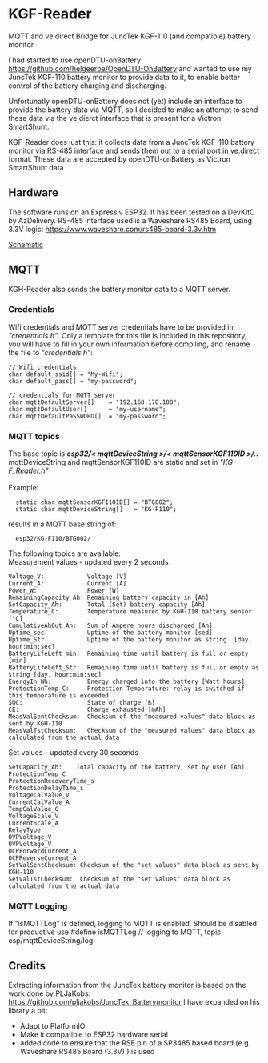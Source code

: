 # KGF-Reader
MQTT and ve.direct Bridge for JuncTek KGF-110 (and compatible) battery monitor

I had started to use openDTU-onBattery https://github.com/helgeerbe/OpenDTU-OnBattery 
and wanted to use my JuncTek KGF-110 battery monitor to provide data to it, to enable better control 
of the battery charging and discharging.

Unfortunatly openDTU-onBattery does not (yet) include an interface to provide the battery data via MQTT, so I decided to make an attempt to send these data via the ve.dierct interface that is present for a Victron SmartShunt. 

KGF-Reader does just this: it collects data from a JuncTek KGF-110 battery monitor via RS-485 interface and sends them out to a serial port in ve.direct format. These data are accepted by openDTU-onBattery as Victron SmartShunt data

## Hardware
The software runs on an Expressiv ESP32. It has been tested on a DevKitC by AzDelivery.
RS-485 interface used is a Waveshare RS485 Board, using 3.3V logic: https://www.waveshare.com/rs485-board-3.3v.htm

[Schematic](https://github.com/88markus88/KGf-Reader/blob/main/Pictures/KGf-Reader_Steckplatine.png)

## MQTT
KGH-Reader also sends the battery monitor data to a MQTT server.

### Credentials
Wifi credentials and MQTT server credentials have to be provided in <i>"credentials.h"</i>. Only a template for this file is included in this repository, you will have to fill in your own information before compiling, and rename the file to <i>"credentials.h"</i>:<br>
```
// Wifi credentials
char default_ssid[] = "My-Wifi";
char default_pass[] = "my-password";

// credentials for MQTT server
char mqttDefaultServer[]    = "192.168.178.100";
char mqttDefaultUser[]      = "my-username";
char mqttDefaultPaSSWORD[]  = "my-password";
```

### MQTT topics
The base topic is <i><b>esp32/< mqttDeviceString >/< mqttSensorKGF110ID >/.. </b></i><br>
mqttDeviceString and mqttSensorKGF110ID are static and set in <i>"KG-F_Reader.h"</i><br><br>
Example:
```
  static char mqttSensorKGF110ID[] = "BTG002";
  static char mqttDeviceString[]   = "KG-F110";
```
results in a MQTT base string of:
```
  esp32/KG-F110/BTG002/
```
The following topics are available:<br>
Measurement values - updated every 2 seconds<br>
```
Voltage_V:            Voltage [V]
Current_A:            Current [A]
Power_W:              Power [W]
RemainingCapacity_Ah: Remaining battery capacity in [Ah]
SetCapacity_Ah:       Total (Set) battery capacity [Ah]
Temperature_C:        Temperature measured by KGH-110 battery sensor [°C]
CumulativeAhOut_Ah:   Sum of Ampere hours discharged [Ah]
Uptime_sec:           Uptime of the battery monitor [sed]
Uptime_Str:           Uptime of the battery monitor as string  [day, hour:min:sec]
BatteryLifeLeft_min:  Remaining time until battery is full or empty [min]
BatteryLifeLeft_Str:  Remaining time until battery is full or empty as string [day, hour:min:sec]
EnergyIn_Wh:          Energy charged into the battery [Watt hours]
ProtectionTemp_C:     Protection Temperature: relay is switched if this temperature is exceeded
SOC:                  State of charge [‰]
CE:                   Charge exhausted [mAh]
MeasValSentChecksum:  Checksum of the "measured values" data block as sent by KGH-110
MeasValTstChecksum:   Checksum of the "measured values" data block as calculated from the actual data
```
Set values - updated every 30 seconds
```
SetCapacity_Ah:    Total capacity of the battery, set by user [Ah]
ProtectionTemp_C
ProtectionRecoveryTime_s
ProtectionDelayTime_s
VoltageCalValue_V
CurrentCalValue_A
TempCalValue_C
VoltageScale_V
CurrentScale_A
RelayType
OVPVoltage_V
UVPVoltage_V
OCPForwardCurrent_A
OCPReverseCurrent_A
SetValSentChecksum: Checksum of the "set values" data block as sent by KGH-110
SetValTstChecksum:  Checksum of the "set values" data block as calculated from the actual data
```

### MQTT Logging
If "isMQTTLog" is defined, logging to MQTT is enabled. Should be disabled for productive use
#define isMQTTLog   // logging to MQTT, topic esp/mqttDeviceString/log

## Credits
Extracting information from the JuncTek battery monitor is based on the work done by PLJaKobs:
https://github.com/pljakobs/JuncTek_Batterymonitor 
I have expanded on his library a bit:
- Adapt to PlatformIO
- Make it compatible to ESP32 hardware serial
- added code to ensure that the RSE pin of a SP3485 based board (e.g. Waveshare RS485 Board (3.3V) ) is used
